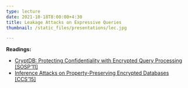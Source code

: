```yaml
---
type: lecture
date: 2021-10-18T8:00:00+4:30
title: Leakage Attacks on Expressive Queries
thumbnail: /static_files/presentations/lec.jpg

---
```

**Readings:**
- [CryptDB: Protecting Confidentiality with Encrypted Query Processing [SOSP’11]](http://people.csail.mit.edu/nickolai/papers/raluca-cryptdb.pdf)
- [Inference Attacks on Property-Preserving Encrypted Databases [CCS’15]](https://cs.brown.edu/people/seny/pubs/edb.pdf)
